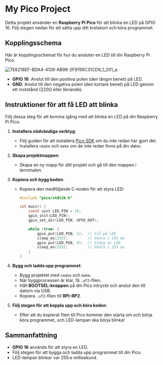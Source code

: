 # My Pico Project

Detta projekt använder en **Raspberry Pi Pico** för att blinka en LED på GPIO 16. Följ stegen nedan för att sätta upp ditt kretskort och köra programmet.

## Kopplingsschema

Här är kopplingsschemat för hur du ansluter en LED till din Raspberry Pi Pico.

![7E6218EF-BDA4-4126-AB99-2F9156C31CD9_1_201_a](https://github.com/user-attachments/assets/6979fdb4-2026-4228-b990-0dbeaa7d2619)


- **GPIO 16**: Anslut till den positiva polen (den längre benet) på LED.
- **GND**: Anslut till den negativa polen (den kortare benet) på LED genom ett motstånd (220Ω eller liknande).

## Instruktioner för att få LED att blinka

Följ dessa steg för att komma igång med att blinka en LED på din Raspberry Pi Pico:

1. **Installera nödvändiga verktyg**:
   - Följ guiden för att installera [Pico SDK](https://github.com/raspberrypi/pico-sdk) om du inte redan har gjort det.
   - Installera `cmake` och `make` om de inte redan finns på din dator.

2. **Skapa projektmappen**:
   - Skapa en ny mapp för ditt projekt och gå till den mappen i terminalen.

3. **Kopiera och bygg koden**:
   - Kopiera den medföljande C-koden för att styra LED:
     ```c
     #include "pico/stdlib.h"

     int main() {
         const uint LED_PIN = 16;
         gpio_init(LED_PIN);
         gpio_set_dir(LED_PIN, GPIO_OUT);

         while (true) {
             gpio_put(LED_PIN, 1);  // Slå på LED
             sleep_ms(255);         // Vänta i 255 ms
             gpio_put(LED_PIN, 0);  // Stäng av LED
             sleep_ms(255);         // Vänta i 255 ms
         }
     }
     ```

4. **Bygg och ladda upp programmet**:
   - Bygg projektet med `cmake` och `make`.
   - När byggprocessen är klar, få `.uf2`-filen.
   - Håll **BOOTSEL-knappen** på din Pico intryckt och anslut den till datorn via USB.
   - Kopiera `.uf2`-filen till **RPI-RP2**.

5. **Följ stegen för att koppla upp och köra koden**:
   - Efter att du kopierat filen till Pico kommer den starta om och börja köra programmet, och LED-lampan ska börja blinka!

## Sammanfattning

- **GPIO 16** används för att styra en LED.
- Följ stegen för att bygga och ladda upp programmet till din Pico.
- LED-lampan blinkar var 255:e millisekund.
